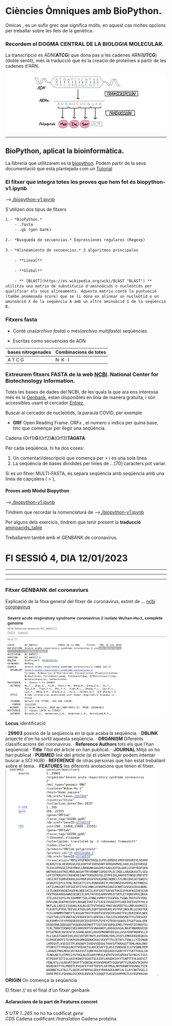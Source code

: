 # Ciències Òmniques amb BioPython.

Omicas , es un sufix grec que significa molts, en aquest cas moltes opcions per treballar sobre les lleis de la genètica.


### Recordem el DOGMA CENTRAL DE LA BIOLOGIA MOLECULAR.

La transcripció es ADN(**ATCG**) que dona pas a les cadenes ARN(**UTCG**) (doble sentit), més la traducció que és la creació de proteïnes a partir de les cadenes d'ARN.

![[Dogma]](dogma.png "Dogma")

<hr/>

## BioPython, aplicat la bioinformàtica.

La llibreria que utilitzarem es la [biopython](https://biopython.org/ "biopython"). Podem partir de la seva documentació que esta plantejada com un [Tutorial](http://biopython.org/DIST/docs/tutorial/Tutorial.html "Tutorial")


### El fitxer que integra totes les proves que hem fet és biopython-v1.ipynb

 -->[./biopython-v1.ipynb](biopython-v1.ipynb "biopython-v1.ipynb")

S'utilizen dos tipus de fitxers

	1.- *BioPython.*
		- .fasta
		- .gb (gen bank)
	
	2.- *Busqueda de secuencias.* Expressiones regulares (Regexp)

	3.- *Alineamiento de secuencias.* 3 algoritmos principales

		- **Lineal**

		- **Global**

		- ** [BLAST](https://es.wikipedia.org/wiki/BLAST "BLAST") ** utilitza una matriu de substitució d'aminoàcids o nucleòtids per qualificar els seus alineaments. Aquesta matriu conté la puntuació (també anomenada score) que se li dóna en alinear un nucleòtid o un aminoàcid X de la seqüència A amb un altre aminoàcid I de la seqüència B.


### Fitxers fasta

- Conté una(*archivo fasta*) o més(*archivo multifasta*) seqüències.

- Escritas como secuencias de ADN
  
| bases nitrogenades  |  Combinacions de totes  |
| ------------  | ------------ |
|  A T C G      |  N· K · I |


### Extreurem fitxers FASTA de la web [NCBI](https://www.ncbi.nlm.nih.gov/ "NCBI"). National Center for Biotechnology Information.

Totes les bases de dades del NCBI, de les quals la que ara ens interessa més és la [Genbank](https://www.ncbi.nlm.nih.gov/genbank/), estan disponibles en línia de manera gratuïta, i són accessibles usant el cercador [Entrez](https://www.ncbi.nlm.nih.gov/search/).

Buscar al cercador de nucleòtids, la paraula COVID, per exemple

- **ORF** Open Reading Frame. ORFx , el numero x indica per quina base, tinc que començar per llegir una seqüència.

Cadena (Orf1)**G**(Orf2)**A**(Orf3)**TAGATA**

Per cada seqüència, hi ha dos coses:
1. Un comentari/descripció que comença per > i es una sola linea
2. La seqüència de bases dividides per línies de ...[70] caràcters pot variar.

Si es un fitxer MULTI-FASTA, és separa seqüència amb seqüència amb una linea de capçalera ( > ), 


#### Proves amb Mòdul Biopython 

 -->[./biopython-v1.ipynb](biopython-v1.ipynb "biopython-v1.ipynb")

 Tindrem que recordar la nomenclatura de -->[./biopython-v1.ipynb](https://iupac.org/ "biopython-v1.ipynb")

 Per alguns dels exercicis, tindrem que tenir present la **traducció** [aminoacids_table](https://upload.wikimedia.org/wikipedia/commons/7/70/Aminoacids_table.svg"biopython.ipynb")

 Treballarem també amb el GENBANK de coronavirus.

# FI SESSIÓ 4, DIA 12/01/2023

<hr/>
<hr/>
<hr/>


 ### Fitxer GENBANK del coronaviurs

 Explicació de la fitxa general del fitxer de coronavirus, extret de ... [ncbi coronavirus](https://www.ncbi.nlm.nih.gov/nuccore/NC_045512 "ncbi coronavirus")

 ![[severeacute]](severeacute.png "severeacute")
 
 **Locus** identificació

 · **29903** posició de la seqüencia en la que acaba la seqüència.
 · **DBLINK** projecte d'on ha sortit aquesta seqüència.
 · **ORGANISM** Diferents classificacions del coronavirus.
 · **Reference Authors** tots els que l'han seqüenciat
 · **Title** Títol del article on han publicat.
 · **JOURNAL** Mitjà on ho han publicat 
 · **PUBMED** link del article (si el volem llegir podem intentar buscar a SCI HUB)
 · **REFERENCE** de otras personas que han estat treballant sobre el tema.
 · **FEATURES** les diferents anotacions que tenen el fitxer.
  ![[anotacions]](anotacions.png "anotacions")
 · **ORIGIN** On comença la seqüencia

El fitxer // es el final d'un fitxer genbank

#### Aclaracions de la part de Features concret

 *5'UTR           1..265* no ho ha codificat
 *gene*                   
 *CDS*            Cadena codificant
 */translation*    Cadena proteïna